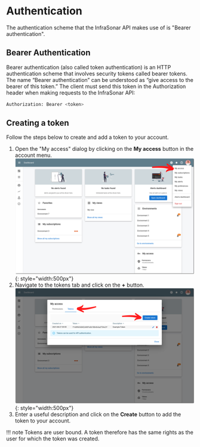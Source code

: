 # Authentication

The authentication scheme that the InfraSonar API makes use of is "Bearer authentication".

## Bearer Authentication

Bearer authentication (also called token authentication) is an HTTP authentication scheme that involves security tokens called bearer tokens. The name “Bearer authentication” can be understood as “give access to the bearer of this token.” The client must send this token in the Authorization header when making requests to the InfraSonar API:

```bash
Authorization: Bearer <token>
```

## Creating a token

Follow the steps below to create and add a token to your account.

1. Open the "My access" dialog by clicking on the **My access** button in the account menu.
   ![Open my access dialog](../images/account_menu_my_access.png){: style="width:500px"}
2. Navigate to the tokens tab and click on the **+** button.
   ![Create access token](../images/my_access.png){: style="width:500px"}
3. Enter a useful description and click on the **Create** button to add the token to your account.

!!! note
    Tokens are user bound. A token therefore has the same rights as the user for which the token was created.
